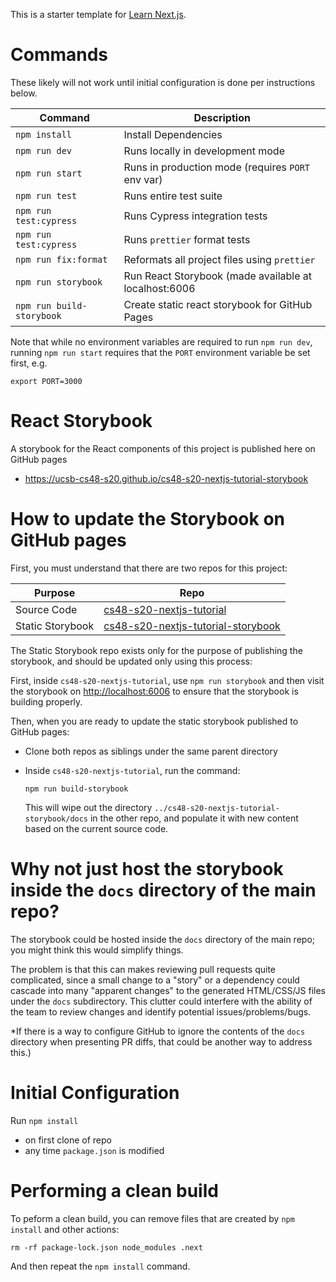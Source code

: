 This is a starter template for [Learn Next.js](https://nextjs.org/learn).

# Commands

These likely will not work until initial configuration is done per instructions below.

| Command                   | Description                                           |
| ------------------------- | ----------------------------------------------------- |
| `npm install`             | Install Dependencies                                  |
| `npm run dev`             | Runs locally in development mode                      |
| `npm run start`           | Runs in production mode (requires `PORT` env var)     |
| `npm run test`            | Runs entire test suite                                |
| `npm run test:cypress`    | Runs Cypress integration tests                        |
| `npm run test:cypress`    | Runs `prettier` format tests                          |
| `npm run fix:format`      | Reformats all project files using `prettier`          |
| `npm run storybook`       | Run React Storybook (made available at localhost:6006 |
| `npm run build-storybook` | Create static react storybook for GitHub Pages        |

Note that while no environment variables are required to run
`npm run dev`, running `npm run start` requires that the `PORT` environment
variable be set first, e.g.

```
export PORT=3000
```

# React Storybook

A storybook for the React components of this project is published here on GitHub pages

- <https://ucsb-cs48-s20.github.io/cs48-s20-nextjs-tutorial-storybook>

# How to update the Storybook on GitHub pages

First, you must understand that there are two repos for this project:

| Purpose          | Repo                                                                                                      |
| ---------------- | --------------------------------------------------------------------------------------------------------- |
| Source Code      | [cs48-s20-nextjs-tutorial](https://github.com/ucsb-cs48-s20/cs48-s20-nextjs-tutorial)                     |
| Static Storybook | [cs48-s20-nextjs-tutorial-storybook](https://github.com/ucsb-cs48-s20/cs48-s20-nextjs-tutorial-storybook) |

The Static Storybook repo exists only for the purpose of publishing the storybook, and
should be updated only using this process:

First, inside `cs48-s20-nextjs-tutorial`, use `npm run storybook` and then
visit the storybook on <http://localhost:6006> to ensure that the storybook is building properly.

Then, when you are ready to update the static storybook published to GitHub pages:

- Clone both repos as siblings under the same parent directory
- Inside `cs48-s20-nextjs-tutorial`, run the command:

  ```
  npm run build-storybook
  ```

  This will wipe out the directory `../cs48-s20-nextjs-tutorial-storybook/docs` in the other repo, and populate
  it with new content based on the current source code.

# Why not just host the storybook inside the `docs` directory of the main repo?

The storybook could be hosted inside the `docs` directory of the main repo; you might think this would
simplify things.

The problem is that this can makes reviewing pull requests quite complicated, since a small change to
a "story" or a dependency could cascade into many "apparent changes" to the generated HTML/CSS/JS files under
the `docs` subdirectory. This clutter could interfere with the ability of the team to review changes
and identify potential issues/problems/bugs.

\*If there is a way to configure GitHub to ignore the contents of the `docs` directory when presenting
PR diffs, that could be another way to address this.)

# Initial Configuration

Run `npm install`

- on first clone of repo
- any time `package.json` is modified

# Performing a clean build

To peform a clean build, you can remove files that are created by `npm install`
and other actions:

```
rm -rf package-lock.json node_modules .next
```

And then repeat the `npm install` command.
